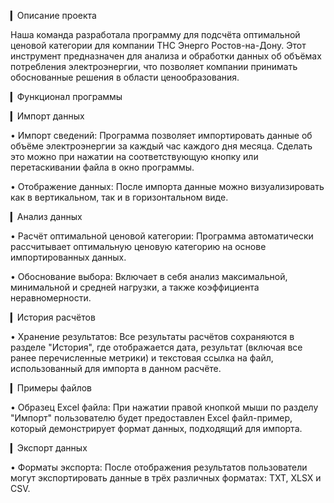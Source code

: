▎Описание проекта

Наша команда разработала программу для подсчёта оптимальной ценовой категории для компании ТНС Энерго Ростов-на-Дону. Этот инструмент предназначен для анализа и обработки данных об объёмах потребления электроэнергии, что позволяет компании принимать обоснованные решения в области ценообразования.

▎Функционал программы

▎Импорт данных

• Импорт сведений: Программа позволяет импортировать данные об объёме электроэнергии за каждый час каждого дня месяца. Сделать это можно при нажатии на соответствующую кнопку или перетаскивании файла в окно программы.

• Отображение данных: После импорта данные можно визуализировать как в вертикальном, так и в горизонтальном виде.

▎Анализ данных

• Расчёт оптимальной ценовой категории: Программа автоматически рассчитывает оптимальную ценовую категорию на основе импортированных данных.

• Обоснование выбора: Включает в себя анализ максимальной, минимальной и средней нагрузки, а также коэффициента неравномерности.

▎История расчётов

• Хранение результатов: Все результаты расчётов сохраняются в разделе "История", где отображается дата, результат (включая все ранее перечисленные метрики) и текстовая ссылка на файл, использованный для импорта в данном расчёте.

▎Примеры файлов

• Образец Excel файла: При нажатии правой кнопкой мыши по разделу "Импорт" пользователю будет предоставлен Excel файл-пример, который демонстрирует формат данных, подходящий для импорта.

▎Экспорт данных

• Форматы экспорта: После отображения результатов пользователи могут экспортировать данные в трёх различных форматах: TXT, XLSX и CSV.
